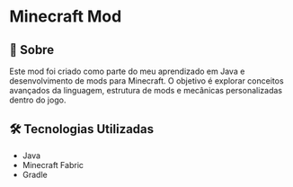 # Minecraft Mod

## 📜 Sobre
Este mod foi criado como parte do meu aprendizado em Java e desenvolvimento de mods para Minecraft. O objetivo é explorar conceitos avançados da linguagem, estrutura de mods e mecânicas personalizadas dentro do jogo.

## 🛠️ Tecnologias Utilizadas
- Java
- Minecraft Fabric 
- Gradle

